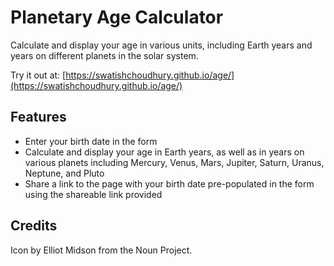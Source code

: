 # Planetary Age Calculator

Calculate and display your age in various units, including Earth years and years on different planets in the solar system.

Try it out at: [https://swatishchoudhury.github.io/age/](https://swatishchoudhury.github.io/age/)

## Features

-   Enter your birth date in the form
-   Calculate and display your age in Earth years, as well as in years on various planets including Mercury, Venus, Mars, Jupiter, Saturn, Uranus, Neptune, and Pluto
-   Share a link to the page with your birth date pre-populated in the form using the shareable link provided

## Credits

Icon by Elliot Midson from the Noun Project.
